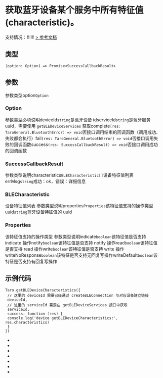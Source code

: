 # 获取蓝牙设备某个服务中所有特征值(characteristic)。
支持情况：!!!!!!
[> 参考文档
](https://developers.weixin.qq.com/miniprogram/dev/api/device/bluetooth-ble/wx.getBLEDeviceCharacteristics.html)
## 类型[​](getBLEDeviceCharacteristics.html#类型)
```tsx
(option: Option) => Promise<SuccessCallbackResult>
```

## 参数[​](getBLEDeviceCharacteristics.html#参数)
参数类型option`Option`
### Option[​](getBLEDeviceCharacteristics.html#option)
参数类型必填说明deviceId`string`是蓝牙设备 idserviceId`string`是蓝牙服务 uuid，需要使用 `getBLEDeviceServices` 获取complete`(res: TaroGeneral.BluetoothError) => void`否接口调用结束的回调函数（调用成功、失败都会执行）fail`(res: TaroGeneral.BluetoothError) => void`否接口调用失败的回调函数success`(res: SuccessCallbackResult) => void`否接口调用成功的回调函数
### SuccessCallbackResult[​](getBLEDeviceCharacteristics.html#successcallbackresult)
参数类型说明characteristics`BLECharacteristic[]`设备特征值列表errMsg`string`成功：ok，错误：详细信息
### BLECharacteristic[​](getBLEDeviceCharacteristics.html#blecharacteristic)
设备特征值列表
参数类型说明properties`Properties`该特征值支持的操作类型uuid`string`蓝牙设备特征值的 uuid
### Properties[​](getBLEDeviceCharacteristics.html#properties)
该特征值支持的操作类型
参数类型说明indicate`boolean`该特征值是否支持 indicate 操作notify`boolean`该特征值是否支持 notify 操作read`boolean`该特征值是否支持 read 操作write`boolean`该特征值是否支持 write 操作writeNoResponse`boolean`该特征是否支持无回复写操作writeDefault`boolean`该特征是否支持有回复写操作
## 示例代码[​](getBLEDeviceCharacteristics.html#示例代码)
```tsx
Taro.getBLEDeviceCharacteristics({
 // 这里的 deviceId 需要已经通过 createBLEConnection 与对应设备建立链接
 deviceId,
 // 这里的 serviceId 需要在 getBLEDeviceServices 接口中获取
 serviceId,
 success: function (res) {
 console.log('device getBLEDeviceCharacteristics:', res.characteristics)
 }
})
```

- 
- 

- 
- 
- 
- 

-
